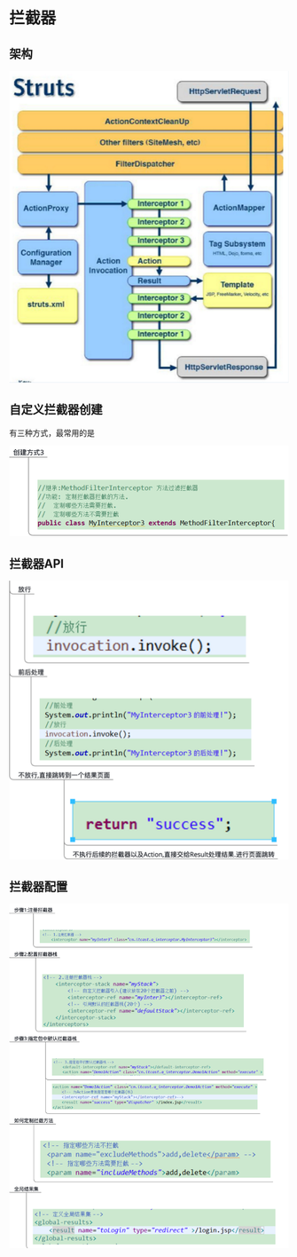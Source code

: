 # 拦截器

## 架构

![](../../.gitbook/assets/image%20%2882%29.png)

## 自定义拦截器创建

有三种方式，最常用的是

![](../../.gitbook/assets/image%20%2893%29.png)

## 拦截器API

![](../../.gitbook/assets/image%20%2874%29.png)

## 拦截器配置

![](../../.gitbook/assets/image%20%2865%29.png)

